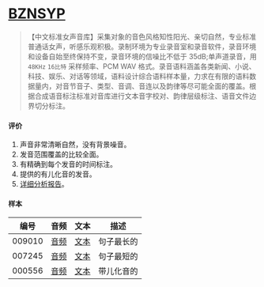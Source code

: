 # [BZNSYP](https://test.data-baker.com/#/data/index/source)

> 【中文标准女声音库】采集对象的音色风格知性阳光、亲切自然，专业标准普通话女声，听感乐观积极。录制环境为专业录音室和录音软件，录音环境和设备自始至终保持不变，录音环境的信噪比不低于 35dB;单声道录音，用 `48KHz` `16比特` 采样频率、PCM WAV 格式。录音语料涵盖各类新闻、小说、科技、娱乐、对话等领域，语料设计综合语料样本量，力求在有限的语料数据量内，对音节音子、类型、音调、音连以及韵律等尽可能全面的覆盖。根据合成语音标注标准对音库进行文本音字校对、韵律层级标注、语音文件边界切分标注。

#### 评价

1. 声音非常清晰自然，没有背景噪音。
1. 发音范围覆盖的比较全面。
1. 有精确到每个发音的时间标注。
1. 提供的有儿化音的发音。
1. [详细分析报告](./notebooks/BZNSYP数据分析报告.ipynb)。

#### 样本

| 编号   | 音频                      | 文本                      | 描述       |
| ------ | ------------------------- | ------------------------- | ---------- |
| 009010 | [音频](./demo/009010.mp3) | [文本](./demo/009010.txt) | 句子最长的 |
| 007245 | [音频](./demo/007245.mp3) | [文本](./demo/007245.txt) | 句子最短的 |
| 000556 | [音频](./demo/000556.mp3) | [文本](./demo/000556.txt) | 带儿化音的 |
